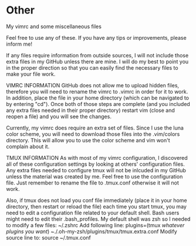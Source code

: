 # Other
My vimrc and some miscellaneous files

Feel free to use any of these. If you have any tips or improvements, 
please inform me!

If any files require information from outside sources, I will not include
those extra files in my GitHub unless there are mine. I will do my best
to point you in the proper direction so that you can easily find the 
necessary files to make your file work.

VIMRC INFORMATION
  GitHub does not allow me to upload hidden files, therefore you will need
  to rename the vimrc to .vimrc in order for it to work. In addition, place
  the file in your home directory (which can be navigated to by entering 
  "cd"). Once both of those steps are complete (and you included any extra
  files needed in their proper directory) restart vim (close and reopen a 
  file) and you will see the changes.
  
  Currently, my vimrc does require an extra set of files. Since I use the 
  luna color scheme, you will need to download those files into the .vim/colors
  directory. This will allow you to use the color scheme and vim won't 
  complain about it.
  
TMUX INFORMATION
  As with most of my vimrc configuration, I discovered all of these configuration
  settings by looking at others' configuration files. Any extra files needed to 
  configure tmux will not be inlcuded in my GitHub unless the material was created 
  by me. Feel free to use the configuration file. Just remember to rename the file
  to .tmux.conf otherwise it will not work.
  
  Also, if tmux does not load you conf file immediately (place it in your home 
  directory, then restart or reload the file) each time you start tmux, you may
  need to edit a configuration file related to your default shell. Bash users might
  need to edit their .bash_profiles. My default shell was zsh so I needed to 
  modify a few files:
    ~/.zshrc
      Add following line:
      plugins=(tmux *whatever plugins you want*)
    ~./.oh-my-zsh/plugins/tmux/tmux.extra.conf
      Modify source line to:
        source ~/.tmux.conf
      
